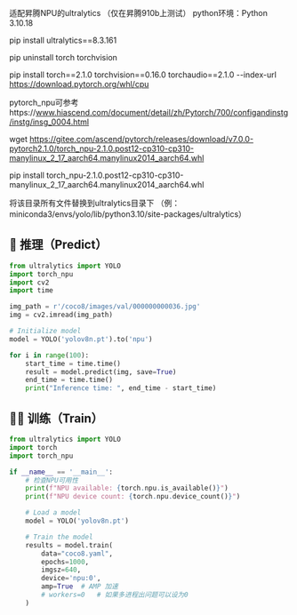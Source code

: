 适配昇腾NPU的ultralytics
（仅在昇腾910b上测试）
python环境：Python 3.10.18

pip install ultralytics==8.3.161

pip uninstall torch torchvision

pip install torch==2.1.0 torchvision==0.16.0 torchaudio==2.1.0 --index-url https://download.pytorch.org/whl/cpu
 
pytorch_npu可参考https://www.hiascend.com/document/detail/zh/Pytorch/700/configandinstg/instg/insg_0004.html

wget https://gitee.com/ascend/pytorch/releases/download/v7.0.0-pytorch2.1.0/torch_npu-2.1.0.post12-cp310-cp310-manylinux_2_17_aarch64.manylinux2014_aarch64.whl

pip install torch_npu-2.1.0.post12-cp310-cp310-manylinux_2_17_aarch64.manylinux2014_aarch64.whl

将该目录所有文件替换到ultralytics目录下 （例：miniconda3/envs/yolo/lib/python3.10/site-packages/ultralytics）


## 🚀 推理（Predict）

```python
from ultralytics import YOLO
import torch_npu
import cv2
import time

img_path = r'/coco8/images/val/000000000036.jpg'
img = cv2.imread(img_path)

# Initialize model
model = YOLO('yolov8n.pt').to('npu')

for i in range(100):
    start_time = time.time()
    result = model.predict(img, save=True)
    end_time = time.time()
    print("Inference time: ", end_time - start_time)
```



## 🏋️‍♂️ 训练（Train）
```python
from ultralytics import YOLO
import torch
import torch_npu

if __name__ == '__main__':
    # 检查NPU可用性
    print(f"NPU available: {torch.npu.is_available()}")
    print(f"NPU device count: {torch.npu.device_count()}")

    # Load a model
    model = YOLO('yolov8n.pt')

    # Train the model
    results = model.train(
        data="coco8.yaml", 
        epochs=1000, 
        imgsz=640,
        device='npu:0',
        amp=True  # AMP 加速
        # workers=0   # 如果多进程出问题可以设为0
    )
```